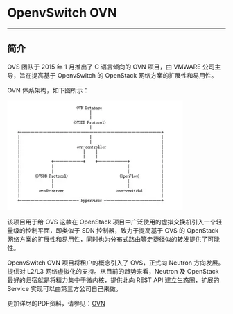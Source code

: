 # OpenvSwitch OVN

----

## 简介

OVS 团队于 2015 年 1 月推出了 C 语言倾向的 OVN 项目，由 VMWARE 公司主导，旨在提高基于 OpenvSwitch 的 OpenStack 网络方案的扩展性和易用性。

OVN 体系架构，如下图所示：

 ![ovs][1]

该项目用于给 OVS 这款在 OpenStack 项目中广泛使用的虚拟交换机引入一个轻量级的控制平面，即类似于 SDN 控制器，致力于提高基于 OVS 的 OpenStack 网络方案的扩展性和易用性，同时也为分布式路由等走捷径似的转发提供了可能性。

OpenvSwitch OVN 项目将租户的概念引入了 OVS，正式向 Neutron 方向发展。提供对 L2/L3 网络虚拟化的支持。从目前的趋势来看，Neutron 及 OpenStack 最好的归宿就是将精力集中于微内核，提供北向 REST API 建立生态圈，扩展的 Service 实现可以由第三方公司自己来做。

更加详尽的PDF资料，请参见：[OVN](http://openvswitch.org/support/slides/OVN-Vancouver.pdf)


[1]: ../../../images/sdn/ovn.png
